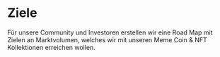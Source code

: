 
# Ziele
Für unsere Community und Investoren erstellen wir eine Road Map mit Zielen an Marktvolumen, welches wir mit unseren Meme Coin & NFT Kollektionen erreichen wollen.

